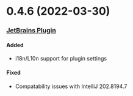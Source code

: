 # 0.4.6 (2022-03-30)

### [JetBrains Plugin](https://github.com/sourceplusplus/interface-jetbrains)

#### Added
- i18n/L10n support for plugin settings

#### Fixed
- Compatability issues with IntelliJ 202.8194.7

